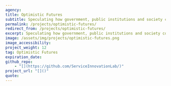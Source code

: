 ```yaml
---
agency: 
title: Optimistic Futures
subtitle: Speculating how government, public institutions and society could be resilient and prosperous in the future.
permalink: /projects/optimistic-futures/
redirect_from: /projects/optimistic-futures/
excerpt: Speculating how government, public institutions and society could be resilient and prosperous in the future.
image: /assets/img/projects/optimistic-futures.png
image_accessibility: 
project_weight: 12
tag: Optimistic Futures
expiration_date:
github_repo:
    - "[](https://github.com/ServiceInnovationLab/)"
project_url: "[]()"
quote:
---
```

